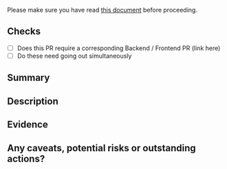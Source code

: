 Please make sure you have read [this document](https://www.notion.so/clockorg/Pull-Requests-71f982138c5b444ab088acdd6c256ac4) before proceeding.

## Checks

- [ ] Does this PR require a corresponding Backend / Frontend PR (link here)
- [ ] Do these need going out simultaneously 

## Summary

<!-- What was asked? Where was the requested posted? Any links to basecamp, productive, slack etc. are helpful to the reviewer to understand full context. -->

## Description

<!-- Briefly summarise the contents of this pull request. How did you fix the bug / build the feature? This can help the reviewer when reading through the code. -->

## Evidence

<!-- Screenshots (both before and after), screen captures and looms should go here -->

## Any caveats, potential risks or outstanding actions?

<!-- Are there limitations? Do you consider this feature/fix to be complete? Is there any other work required? -->
